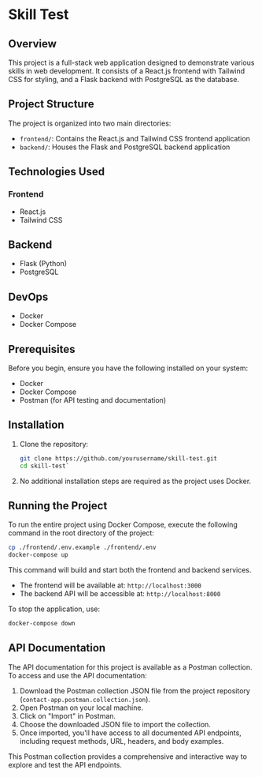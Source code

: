 # Skill Test

## Overview

This project is a full-stack web application designed to demonstrate various skills in web development. It consists of a React.js frontend with Tailwind CSS for styling, and a Flask backend with PostgreSQL as the database.

## Project Structure

The project is organized into two main directories:

- `frontend/`: Contains the React.js and Tailwind CSS frontend application
- `backend/`: Houses the Flask and PostgreSQL backend application

## Technologies Used

### Frontend

- React.js
- Tailwind CSS

## Backend

- Flask (Python)
- PostgreSQL

## DevOps

- Docker
- Docker Compose

## Prerequisites

Before you begin, ensure you have the following installed on your system:

- Docker
- Docker Compose
- Postman (for API testing and documentation)

## Installation

1. Clone the repository:
   ```sh
   git clone https://github.com/yourusername/skill-test.git
   cd skill-test`
   ```
2. No additional installation steps are required as the project uses Docker.

## Running the Project

To run the entire project using Docker Compose, execute the following command in the root directory of the project:

```sh
cp ./frontend/.env.example ./frontend/.env
docker-compose up
```

This command will build and start both the frontend and backend services.

- The frontend will be available at: `http://localhost:3000`
- The backend API will be accessible at: `http://localhost:8000`

To stop the application, use:

```sh
docker-compose down
```

## API Documentation

The API documentation for this project is available as a Postman collection. To access and use the API documentation:

1. Download the Postman collection JSON file from the project repository (`contact-app.postman.collection.json`).
2. Open Postman on your local machine.
3. Click on "Import" in Postman.
4. Choose the downloaded JSON file to import the collection.
5. Once imported, you'll have access to all documented API endpoints, including request methods, URL, headers, and body examples.

This Postman collection provides a comprehensive and interactive way to explore and test the API endpoints.
